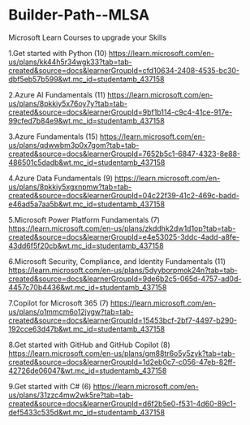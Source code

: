 # Builder-Path--MLSA
Microsoft Learn Courses to upgrade your Skills

1.Get started with Python (10)
https://learn.microsoft.com/en-us/plans/kk44h5r34wgk33?tab=tab-created&source=docs&learnerGroupId=cfd10634-2408-4535-bc30-dbf5eb57b599&wt.mc_id=studentamb_437158

2.Azure AI Fundamentals (11)
https://learn.microsoft.com/en-us/plans/8pkkiy5x76oy7y?tab=tab-created&source=docs&learnerGroupId=9bf1b114-c9c4-41ce-917e-99cfed7b84e9&wt.mc_id=studentamb_437158

3.Azure Fundamentals (15)
https://learn.microsoft.com/en-us/plans/qdwwbm3p0x7gom?tab=tab-created&source=docs&learnerGroupId=7652b5c1-6847-4323-8e88-486501c5dadb&wt.mc_id=studentamb_437158 

4.Azure Data Fundamentals (9)
https://learn.microsoft.com/en-us/plans/8pkkiy5xgxnpmw?tab=tab-created&source=docs&learnerGroupId=04c22f39-41c2-469c-badd-e46ad5a7aa5b&wt.mc_id=studentamb_437158

5.Microsoft Power Platform Fundamentals (7)
https://learn.microsoft.com/en-us/plans/zkddhk2dw1d1op?tab=tab-created&source=docs&learnerGroupId=e4e53025-3ddc-4add-a8fe-43dd6f5f20cb&wt.mc_id=studentamb_437158

6.Microsoft Security, Compliance, and Identity Fundamentals (11)
https://learn.microsoft.com/en-us/plans/5dyyborpmok24n?tab=tab-created&source=docs&learnerGroupId=9de6b2c5-065d-4757-ad0d-4457c70b4436&wt.mc_id=studentamb_437158

7.Copilot for Microsoft 365 (7)
https://learn.microsoft.com/en-us/plans/o1mmcm6o12jygw?tab=tab-created&source=docs&learnerGroupId=15453bcf-2bf7-4497-b290-192cce63d47b&wt.mc_id=studentamb_437158

8.Get started with GitHub and GitHub Copilot (8)
https://learn.microsoft.com/en-us/plans/gm88tr6o5y5zyk?tab=tab-created&source=docs&learnerGroupId=1d2eb0c7-c056-47eb-82ff-42726de06047&wt.mc_id=studentamb_437158

9.Get started with C# (6)
https://learn.microsoft.com/en-us/plans/31zzc4mw2wk5re?tab=tab-created&source=docs&learnerGroupId=d6f2b5e0-f531-4d60-89c1-def5433c535d&wt.mc_id=studentamb_437158
